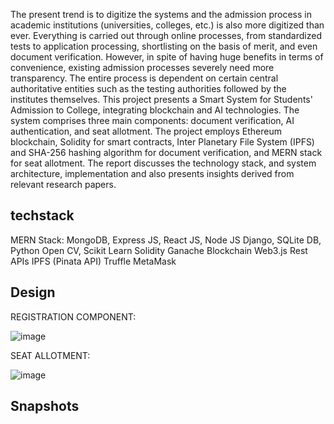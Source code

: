The present trend is to digitize the systems and the admission process in academic institutions (universities, colleges, etc.) is also more digitized than ever. Everything is carried out through online processes, from standardized tests to application processing, shortlisting on the basis of merit, and even document verification. However, in spite of having huge benefits in terms of convenience, existing admission processes severely need more transparency. The entire process is dependent on certain central authoritative entities such as the testing authorities followed by the institutes themselves. This project presents a Smart System for Students' Admission to College, integrating blockchain and AI technologies. The system comprises three main components: document verification, AI authentication, and seat allotment. The project employs Ethereum blockchain, Solidity for smart contracts, Inter Planetary File System (IPFS) and SHA-256 hashing algorithm for document verification, and MERN stack for seat allotment. The report discusses the technology stack, and system architecture, implementation and also presents insights derived from relevant research papers.
## techstack
MERN Stack: MongoDB, Express JS, React JS, Node JS
Django, SQLite DB, Python
Open CV, Scikit Learn
Solidity 
Ganache Blockchain
Web3.js
Rest APIs
IPFS (Pinata API)
Truffle
MetaMask
## Design
REGISTRATION COMPONENT: 

![image](https://github.com/SammithaS/Smart-student-admission-system-complete-/assets/121117205/a88d7df5-eda0-46fe-b4d7-e4f928af071c)

SEAT ALLOTMENT:

![image](https://github.com/SammithaS/Smart-student-admission-system-complete-/assets/121117205/b6c4e4d4-ffde-4dc3-be4e-edac23114380)

## Snapshots
